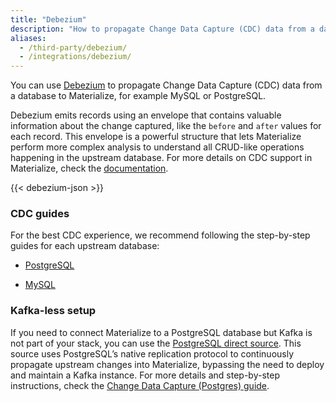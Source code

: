 ```yaml
---
title: "Debezium"
description: "How to propagate Change Data Capture (CDC) data from a database to Materialize using Debezium"
aliases:
  - /third-party/debezium/
  - /integrations/debezium/
---
```


You can use [Debezium](https://debezium.io/) to propagate Change Data Capture (CDC) data from a database to Materialize, for example MySQL or PostgreSQL.

Debezium emits records using an envelope that contains valuable information about the change captured, like the `before` and `after` values for each record. This envelope is a powerful structure that lets Materialize perform more complex analysis to understand all CRUD-like operations happening in the upstream database. For more details on CDC support in Materialize, check the [documentation](/sql/create-source/kafka/#using-debezium).


{{< debezium-json >}}

### CDC guides

For the best CDC experience, we recommend following the step-by-step guides for each upstream database:

* [PostgreSQL](/integrations/cdc-postgres/)

* [MySQL](/integrations/cdc-mysql/)

### Kafka-less setup

If you need to connect Materialize to a PostgreSQL database but Kafka is not part of your stack, you can use the [PostgreSQL direct source](/sql/create-source/postgres). This source uses PostgreSQL’s native replication protocol to continuously propagate upstream changes into Materialize, bypassing the need to deploy and maintain a Kafka instance. For more details and step-by-step instructions, check the [Change Data Capture (Postgres) guide](/connect-sources/cdc-postgres-direct/).
